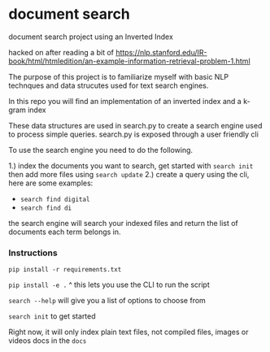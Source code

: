 # document search
document search project using an Inverted Index

hacked on after reading a bit of https://nlp.stanford.edu/IR-book/html/htmledition/an-example-information-retrieval-problem-1.html

The purpose of this project is to familiarize myself with basic NLP technques and data strucutes used for text search engines.

In this repo you will find an implementation of an inverted index and a k-gram index

These data structures are used in search.py to create a search engine used to process simple queries.
search.py is exposed through a user friendly cli

To use the search engine you need to do the following.

1.) index the documents you want to search, get started with `search init` then add more files using `search update`
2.) create a query using the cli, here are some examples:
* `search find digital`
* `search find di`

the search engine will search your indexed files and return the list of documents each term belongs in.


### Instructions
`pip install -r requirements.txt`

`pip install -e .`
^ this lets you use the CLI to run the script

`search --help` will give you a list of options to choose from

`search init` to get started

Right now, it will only index plain text files, not compiled files, images or videos docs in the `docs`
